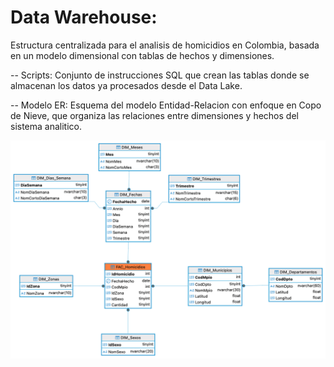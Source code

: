 # Data Warehouse: 

Estructura centralizada para el analisis de homicidios en Colombia, basada en un modelo dimensional con tablas de hechos y dimensiones.

-- Scripts: Conjunto de instrucciones SQL que crean las tablas donde se almacenan los datos ya procesados desde el Data Lake.

-- Modelo ER: Esquema del modelo Entidad-Relacion con enfoque en Copo de Nieve, que organiza las relaciones entre dimensiones y hechos del sistema analitico.

![Modelo ER](diagrama_er.png)
